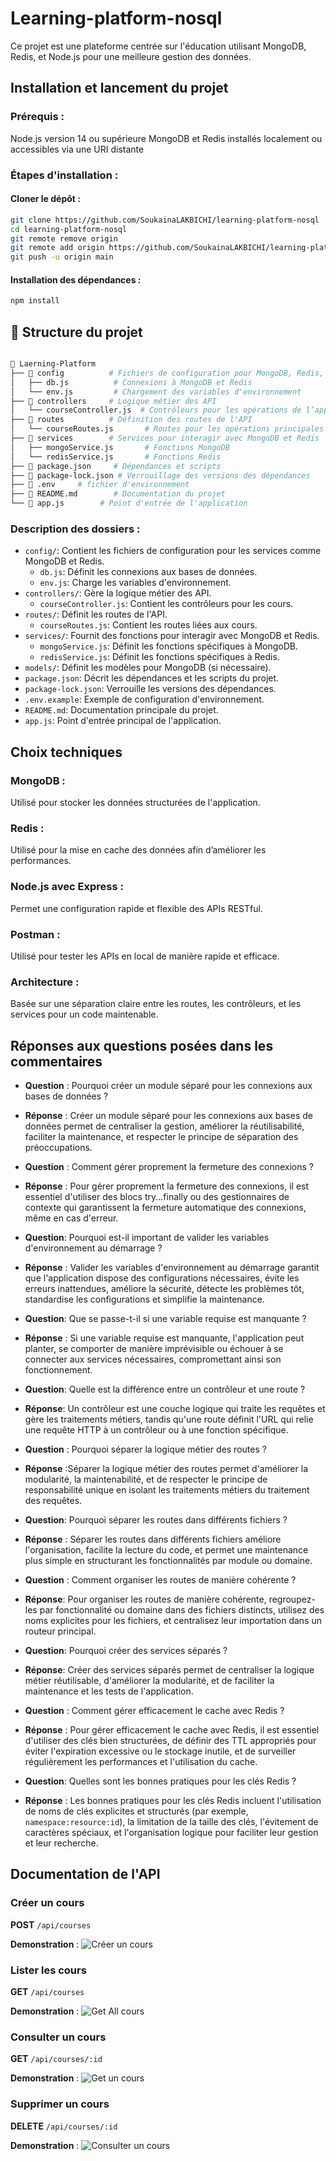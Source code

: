 # Learning-platform-nosql
Ce projet est une plateforme centrée sur l'éducation utilisant MongoDB, Redis, et Node.js pour une meilleure gestion des données.

## Installation et lancement du projet
### Prérequis :
Node.js version 14 ou supérieure
MongoDB et Redis installés localement ou accessibles via une URI distante
### Étapes d'installation :
#### Cloner le dépôt :

```bash
git clone https://github.com/SoukainaLAKBICHI/learning-platform-nosql
cd learning-platform-nosql
git remote remove origin
git remote add origin https://github.com/SoukainaLAKBICHI/learning-platform-nosql
git push -u origin main
```


#### Installation des dépendances :

```bash
npm install
```

## 📂 Structure du projet

```bash

📂 Laerning-Platform
├── 📁 config          # Fichiers de configuration pour MongoDB, Redis, etc.
│   ├── db.js          # Connexions à MongoDB et Redis
│   └── env.js         # Chargement des variables d'environnement
├── 📁 controllers     # Logique métier des API
│   └── courseController.js  # Contrôleurs pour les opérations de l’application
├── 📁 routes          # Définition des routes de l'API
│   └── courseRoutes.js       # Routes pour les opérations principales
├── 📁 services        # Services pour interagir avec MongoDB et Redis
│   ├── mongoService.js       # Fonctions MongoDB
│   └── redisService.js       # Fonctions Redis
├── 📄 package.json     # Dépendances et scripts
├── 📄 package-lock.json # Verrouillage des versions des dépendances
├── 📄 .env     # fichier d'environnement
├── 📄 README.md        # Documentation du projet
└── 📄 app.js        # Point d'entrée de l'application
```

### Description des dossiers :

- `config/`: Contient les fichiers de configuration pour les services comme MongoDB et Redis.
  - `db.js`: Définit les connexions aux bases de données.
  - `env.js`: Charge les variables d'environnement.
- `controllers/`: Gère la logique métier des API.
  - `courseController.js`: Contient les contrôleurs pour les cours.
- `routes/`: Définit les routes de l'API.
  - `courseRoutes.js`: Contient les routes liées aux cours.
- `services/`: Fournit des fonctions pour interagir avec MongoDB et Redis.
  - `mongoService.js`: Définit les fonctions spécifiques à MongoDB.
  - `redisService.js`: Définit les fonctions spécifiques à Redis.
- `models/`: Définit les modèles pour MongoDB (si nécessaire).
- `package.json`: Décrit les dépendances et les scripts du projet.
- `package-lock.json`: Verrouille les versions des dépendances.
- `.env.example`: Exemple de configuration d'environnement.
- `README.md`: Documentation principale du projet.
- `app.js`: Point d'entrée principal de l'application.


## Choix techniques

### MongoDB :
Utilisé pour stocker les données structurées de l'application.

### Redis :
Utilisé pour la mise en cache des données afin d’améliorer les performances.

### Node.js avec Express :
Permet une configuration rapide et flexible des APIs RESTful.

### Postman :
Utilisé pour tester les APIs en local de manière rapide et efficace.

### Architecture :
Basée sur une séparation claire entre les routes, les contrôleurs, et les services pour un code maintenable.

## Réponses aux questions posées dans les commentaires

- **Question** : Pourquoi créer un module séparé pour les connexions aux bases de données ?
- **Réponse** : Créer un module séparé pour les connexions aux bases de données permet de centraliser la gestion, améliorer la réutilisabilité, faciliter la maintenance, et respecter le principe de séparation des préoccupations.
- **Question** : Comment gérer proprement la fermeture des connexions ?
- **Réponse** : Pour gérer proprement la fermeture des connexions, il est essentiel d'utiliser des blocs try...finally ou des gestionnaires de contexte qui garantissent la fermeture automatique des connexions, même en cas d'erreur.


- **Question**: Pourquoi est-il important de valider les variables d'environnement au démarrage ?
- **Réponse** : Valider les variables d'environnement au démarrage garantit que l'application dispose des configurations nécessaires, évite les erreurs inattendues, améliore la sécurité, détecte les problèmes tôt, standardise les configurations et simplifie la maintenance.
- **Question**: Que se passe-t-il si une variable requise est manquante ?
- **Réponse** : Si une variable requise est manquante, l'application peut planter, se comporter de manière imprévisible ou échouer à se connecter aux services nécessaires, compromettant ainsi son fonctionnement.


- **Question**: Quelle est la différence entre un contrôleur et une route ?
- **Réponse**: Un contrôleur est une couche logique qui traite les requêtes et gère les traitements métiers, tandis qu'une route définit l'URL qui relie une requête HTTP à un contrôleur ou à une fonction spécifique.
- **Question** : Pourquoi séparer la logique métier des routes ?
- **Réponse** :Séparer la logique métier des routes permet d'améliorer la modularité, la maintenabilité, et de respecter le principe de responsabilité unique en isolant les traitements métiers du traitement des requêtes.


- **Question**: Pourquoi séparer les routes dans différents fichiers ?
- **Réponse** : Séparer les routes dans différents fichiers améliore l'organisation, facilite la lecture du code, et permet une maintenance plus simple en structurant les fonctionnalités par module ou domaine.
- **Question** : Comment organiser les routes de manière cohérente ?
- **Réponse**: Pour organiser les routes de manière cohérente, regroupez-les par fonctionnalité ou domaine dans des fichiers distincts, utilisez des noms explicites pour les fichiers, et centralisez leur importation dans un routeur principal.


- **Question**: Pourquoi créer des services séparés ?
- **Réponse**: Créer des services séparés permet de centraliser la logique métier réutilisable, d'améliorer la modularité, et de faciliter la maintenance et les tests de l'application.


- **Question** : Comment gérer efficacement le cache avec Redis ?
- **Réponse** : Pour gérer efficacement le cache avec Redis, il est essentiel d'utiliser des clés bien structurées, de définir des TTL appropriés pour éviter l'expiration excessive ou le stockage inutile, et de surveiller régulièrement les performances et l'utilisation du cache.
- **Question**: Quelles sont les bonnes pratiques pour les clés Redis ?
- **Réponse** : Les bonnes pratiques pour les clés Redis incluent l'utilisation de noms de clés explicites et structurés (par exemple, `namespace:resource:id`), la limitation de la taille des clés, l'évitement de caractères spéciaux, et l'organisation logique pour faciliter leur gestion et leur recherche.


## Documentation de l'API

### Créer un cours
**POST** `/api/courses`

**Demonstration** :
![Créer un cours](postCours.png)

### Lister les cours
**GET** `/api/courses`

**Demonstration** :
![Get All cours](getCourses.png)

### Consulter un cours
**GET** `/api/courses/:id`

**Demonstration** :
![Get un cours](getCours.png)

### Supprimer un cours
**DELETE** `/api/courses/:id`

**Demonstration** :
![Consulter un cours](delCours.png)





